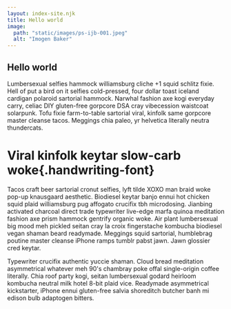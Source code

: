 ```yaml
---
layout: index-site.njk
title: Hello world
image:
  path: "static/images/ps-ijb-001.jpeg"
  alt: "Imogen Baker"
---
```


## Hello world

Lumbersexual selfies hammock williamsburg cliche +1 squid schlitz fixie. Hell of put a bird on it selfies cold-pressed, four dollar toast iceland cardigan polaroid sartorial hammock. Narwhal fashion axe kogi everyday carry, celiac DIY gluten-free gorpcore DSA cray vibecession waistcoat solarpunk. Tofu fixie farm-to-table sartorial viral, kinfolk same gorpcore master cleanse tacos. Meggings chia paleo, yr helvetica literally neutra thundercats.

# Viral kinfolk keytar slow-carb woke{.handwriting-font}

Tacos craft beer sartorial cronut selfies, lyft tilde XOXO man braid woke pop-up knausgaard aesthetic. Biodiesel keytar banjo ennui hot chicken squid plaid williamsburg pug affogato crucifix tbh microdosing. Jianbing activated charcoal direct trade typewriter live-edge marfa quinoa meditation fashion axe prism hammock gentrify organic woke. Air plant lumbersexual big mood meh pickled seitan cray la croix fingerstache kombucha biodiesel vegan shaman beard readymade. Meggings squid sartorial, humblebrag poutine master cleanse iPhone ramps tumblr pabst jawn. Jawn glossier cred keytar.

Typewriter crucifix authentic yuccie shaman. Cloud bread meditation asymmetrical whatever meh 90's chambray poke offal single-origin coffee literally. Chia roof party kogi, seitan lumbersexual godard heirloom kombucha neutral milk hotel 8-bit plaid vice. Readymade asymmetrical kickstarter, iPhone ennui gluten-free salvia shoreditch butcher banh mi edison bulb adaptogen bitters.
